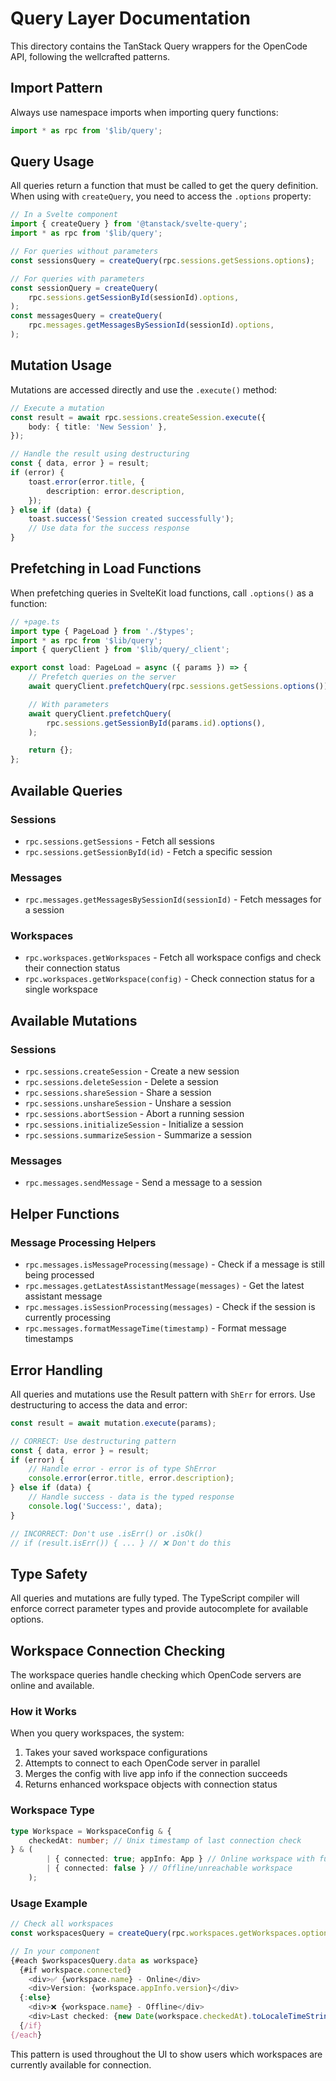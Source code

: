 # Query Layer Documentation

This directory contains the TanStack Query wrappers for the OpenCode API, following the wellcrafted patterns.

## Import Pattern

Always use namespace imports when importing query functions:

```typescript
import * as rpc from '$lib/query';
```

## Query Usage

All queries return a function that must be called to get the query definition. When using with `createQuery`, you need to access the `.options` property:

```typescript
// In a Svelte component
import { createQuery } from '@tanstack/svelte-query';
import * as rpc from '$lib/query';

// For queries without parameters
const sessionsQuery = createQuery(rpc.sessions.getSessions.options);

// For queries with parameters
const sessionQuery = createQuery(
	rpc.sessions.getSessionById(sessionId).options,
);
const messagesQuery = createQuery(
	rpc.messages.getMessagesBySessionId(sessionId).options,
);
```

## Mutation Usage

Mutations are accessed directly and use the `.execute()` method:

```typescript
// Execute a mutation
const result = await rpc.sessions.createSession.execute({
	body: { title: 'New Session' },
});

// Handle the result using destructuring
const { data, error } = result;
if (error) {
	toast.error(error.title, {
		description: error.description,
	});
} else if (data) {
	toast.success('Session created successfully');
	// Use data for the success response
}
```

## Prefetching in Load Functions

When prefetching queries in SvelteKit load functions, call `.options()` as a function:

```typescript
// +page.ts
import type { PageLoad } from './$types';
import * as rpc from '$lib/query';
import { queryClient } from '$lib/query/_client';

export const load: PageLoad = async ({ params }) => {
	// Prefetch queries on the server
	await queryClient.prefetchQuery(rpc.sessions.getSessions.options());

	// With parameters
	await queryClient.prefetchQuery(
		rpc.sessions.getSessionById(params.id).options(),
	);

	return {};
};
```

## Available Queries

### Sessions

- `rpc.sessions.getSessions` - Fetch all sessions
- `rpc.sessions.getSessionById(id)` - Fetch a specific session

### Messages

- `rpc.messages.getMessagesBySessionId(sessionId)` - Fetch messages for a session

### Workspaces

- `rpc.workspaces.getWorkspaces` - Fetch all workspace configs and check their connection status
- `rpc.workspaces.getWorkspace(config)` - Check connection status for a single workspace

## Available Mutations

### Sessions

- `rpc.sessions.createSession` - Create a new session
- `rpc.sessions.deleteSession` - Delete a session
- `rpc.sessions.shareSession` - Share a session
- `rpc.sessions.unshareSession` - Unshare a session
- `rpc.sessions.abortSession` - Abort a running session
- `rpc.sessions.initializeSession` - Initialize a session
- `rpc.sessions.summarizeSession` - Summarize a session

### Messages

- `rpc.messages.sendMessage` - Send a message to a session

## Helper Functions

### Message Processing Helpers

- `rpc.messages.isMessageProcessing(message)` - Check if a message is still being processed
- `rpc.messages.getLatestAssistantMessage(messages)` - Get the latest assistant message
- `rpc.messages.isSessionProcessing(messages)` - Check if the session is currently processing
- `rpc.messages.formatMessageTime(timestamp)` - Format message timestamps

## Error Handling

All queries and mutations use the Result pattern with `ShErr` for errors. Use destructuring to access the data and error:

```typescript
const result = await mutation.execute(params);

// CORRECT: Use destructuring pattern
const { data, error } = result;
if (error) {
	// Handle error - error is of type ShError
	console.error(error.title, error.description);
} else if (data) {
	// Handle success - data is the typed response
	console.log('Success:', data);
}

// INCORRECT: Don't use .isErr() or .isOk()
// if (result.isErr()) { ... } // ❌ Don't do this
```

## Type Safety

All queries and mutations are fully typed. The TypeScript compiler will enforce correct parameter types and provide autocomplete for available options.

## Workspace Connection Checking

The workspace queries handle checking which OpenCode servers are online and available.

### How it Works

When you query workspaces, the system:

1. Takes your saved workspace configurations
2. Attempts to connect to each OpenCode server in parallel
3. Merges the config with live app info if the connection succeeds
4. Returns enhanced workspace objects with connection status

### Workspace Type

```typescript
type Workspace = WorkspaceConfig & {
	checkedAt: number; // Unix timestamp of last connection check
} & (
		| { connected: true; appInfo: App } // Online workspace with full app info
		| { connected: false } // Offline/unreachable workspace
	);
```

### Usage Example

```typescript
// Check all workspaces
const workspacesQuery = createQuery(rpc.workspaces.getWorkspaces.options);

// In your component
{#each $workspacesQuery.data as workspace}
  {#if workspace.connected}
    <div>✅ {workspace.name} - Online</div>
    <div>Version: {workspace.appInfo.version}</div>
  {:else}
    <div>❌ {workspace.name} - Offline</div>
    <div>Last checked: {new Date(workspace.checkedAt).toLocaleTimeString()}</div>
  {/if}
{/each}
```

This pattern is used throughout the UI to show users which workspaces are currently available for connection.

